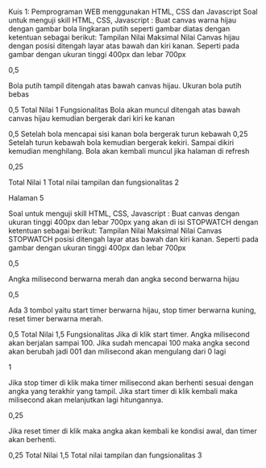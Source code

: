 Kuis 1: Pemprograman WEB menggunakan HTML, CSS dan Javascript
Soal untuk menguji skill HTML, CSS, Javascript :
Buat canvas warna hijau dengan gambar bola lingkaran putih seperti gambar diatas dengan ketentuan
sebagai berikut:
Tampilan Nilai Maksimal Nilai
Canvas hijau dengan posisi ditengah layar atas bawah dan kiri
kanan. Seperti pada gambar dengan ukuran tinggi 400px dan lebar
700px

0,5

Bola putih tampil ditengah atas bawah canvas hijau. Ukuran bola
putih bebas

0,5
Total Nilai 1
Fungsionalitas
Bola akan muncul ditengah atas bawah canvas hijau kemudian
bergerak dari kiri ke kanan

0,5
Setelah bola mencapai sisi kanan bola bergerak turun kebawah 0,25
Setelah turun kebawah bola kemudian bergerak kekiri. Sampai dikiri
kemudian menghilang. Bola akan kembali muncul jika halaman di
refresh

0,25

Total Nilai 1
Total nilai tampilan dan fungsionalitas 2

Halaman 5

Soal untuk menguji skill HTML, CSS, Javascript :
Buat canvas dengan ukuran tinggi 400px dan lebar 700px yang akan di isi STOPWATCH dengan
ketentuan sebagai berikut:
Tampilan Nilai Maksimal Nilai
Canvas STOPWATCH posisi ditengah layar atas bawah dan kiri
kanan. Seperti pada gambar dengan ukuran tinggi 400px dan lebar
700px

0,5

Angka milisecond berwarna merah dan angka second berwarna
hijau

0,5

Ada 3 tombol yaitu start timer berwarna hijau, stop timer berwarna
kuning, reset timer berwarna merah.

0,5
Total Nilai 1,5
Fungsionalitas
Jika di klik start timer. Angka milisecond akan berjalan sampai 100.
Jika sudah mencapai 100 maka angka second akan berubah jadi 001
dan milisecond akan mengulang dari 0 lagi

1

Jika stop timer di klik maka timer milisecond akan berhenti sesuai
dengan angka yang terakhir yang tampil. Jika start timer di klik
kembali maka milisecond akan melanjutkan lagi hitungannya.

0,25

Jika reset timer di klik maka angka akan kembali ke kondisi awal,
dan timer akan berhenti.

0,25
Total Nilai 1,5
Total nilai tampilan dan fungsionalitas 3

